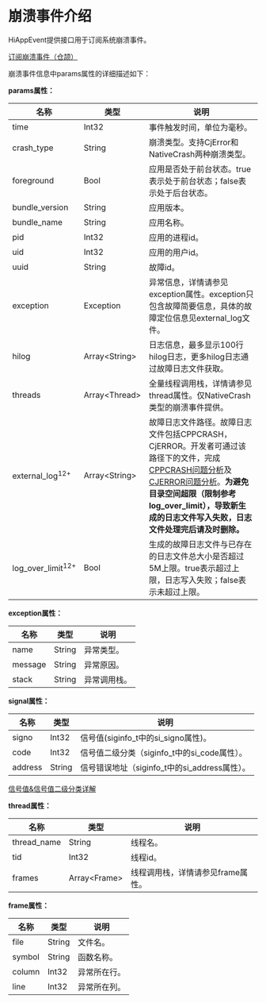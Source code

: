 # 崩溃事件介绍

HiAppEvent提供接口用于订阅系统崩溃事件。

[订阅崩溃事件（仓颉）](./cj-hiappevent-watcher-crash-events-cangjie.md)

崩溃事件信息中params属性的详细描述如下：

**params属性：**

| 名称    | 类型   | 说明                       |
| ------- | ------ | ------------------------- |
| time     | Int32 | 事件触发时间，单位为毫秒。 |
| crash_type | String | 崩溃类型。支持CjError和NativeCrash两种崩溃类型。 |
| foreground | Bool | 应用是否处于前台状态。true表示处于前台状态；false表示处于后台状态。 |
| bundle_version | String | 应用版本。 |
| bundle_name | String | 应用名称。 |
| pid | Int32 | 应用的进程id。|
| uid | Int32 | 应用的用户id。 |
| uuid | String | 故障id。 |
| exception | Exception | 异常信息，详情请参见exception属性。exception只包含故障简要信息，具体的故障定位信息见external_log文件。 |
| hilog | Array\<String> | 日志信息，最多显示100行hilog日志，更多hilog日志通过故障日志文件获取。|
| threads | Array\<Thread> | 全量线程调用栈，详情请参见thread属性。仅NativeCrash类型的崩溃事件提供。 |
| external_log<sup>12+</sup> | Array\<String> | 故障日志文件路径。故障日志文件包括CPPCRASH，CjERROR。开发者可通过该路径下的文件，完成[CPPCRASH问题分析](https://developer.huawei.com/consumer/cn/doc/harmonyos-guides/cppcrash-guidelines)及[CJERROR问题分析](./cj-cangjiecrash-guidelines.md)。**为避免目录空间超限（限制参考log_over_limit），导致新生成的日志文件写入失败，日志文件处理完后请及时删除。** |
| log_over_limit<sup>12+</sup> | Bool | 生成的故障日志文件与已存在的日志文件总大小是否超过5M上限。true表示超过上限，日志写入失败；false表示未超过上限。 |

**exception属性：**

| 名称    | 类型   | 说明                       |
| ------- | ------ | ------------------------- |
| name | String | 异常类型。 |
| message | String | 异常原因。 |
| stack | String | 异常调用栈。 |

**signal属性：**

| 名称    | 类型   | 说明                       |
| ------- | ------ | ------------------------- |
| signo | Int32 | 信号值(siginfo_t中的si_signo属性)。 |
| code | Int32 | 信号值二级分类（siginfo_t中的si_code属性）。 |
| address | String | 信号错误地址（siginfo_t中的si_address属性）。 |

[信号值&信号值二级分类详解](https://developer.huawei.com/consumer/cn/doc/harmonyos-guides/cppcrash-guidelines)

**thread属性：**

| 名称    | 类型   | 说明                       |
| ------- | ------ | ------------------------- |
| thread_name | String | 线程名。 |
| tid | Int32 | 线程id。 |
| frames | Array\<Frame> | 线程调用栈，详情请参见frame属性。 |

**frame属性：**

| 名称    | 类型   | 说明                       |
| ------- | ------ | ------------------------- |
| file | String | 文件名。 |
| symbol | String | 函数名称。 |
| column | Int32 | 异常所在行。 |
| line | Int32 | 异常所在列。 |

